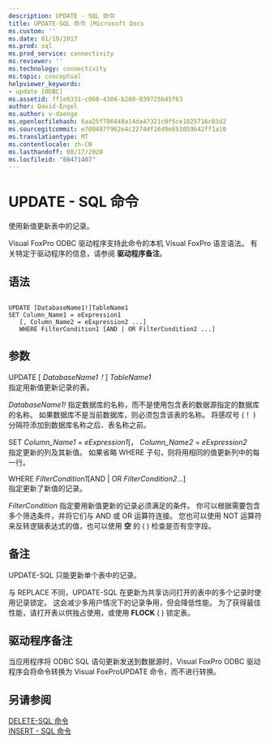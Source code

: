 ```yaml
---
description: UPDATE - SQL 命令
title: UPDATE-SQL 命令 |Microsoft Docs
ms.custom: ''
ms.date: 01/19/2017
ms.prod: sql
ms.prod_service: connectivity
ms.reviewer: ''
ms.technology: connectivity
ms.topic: conceptual
helpviewer_keywords:
- update [ODBC]
ms.assetid: ff1e0331-c060-4304-b280-039725b45f63
author: David-Engel
ms.author: v-daenge
ms.openlocfilehash: 6aa25f786448a14da47321c0f5ce1825716c03d2
ms.sourcegitcommit: e700497f962e4c2274df16d9e651059b42ff1a10
ms.translationtype: MT
ms.contentlocale: zh-CN
ms.lasthandoff: 08/17/2020
ms.locfileid: "88471407"
---
```

# <a name="update---sql-command"></a>UPDATE - SQL 命令
使用新值更新表中的记录。  
  
 Visual FoxPro ODBC 驱动程序支持此命令的本机 Visual FoxPro 语言语法。 有关特定于驱动程序的信息，请参阅 **驱动程序备注**。  
  
## <a name="syntax"></a>语法  
  
```  
  
UPDATE [DatabaseName1!]TableName1  
SET Column_Name1 = eExpression1  
   [, Column_Name2 = eExpression2 ...]  
   WHERE FilterCondition1 [AND | OR FilterCondition2 ...]  
```  
  
## <a name="arguments"></a>参数  
 UPDATE [ *DatabaseName1！*] *TableName1*  
 指定用新值更新记录的表。  
  
 *DatabaseName1!* 指定数据库的名称，而不是使用包含表的数据源指定的数据库的名称。 如果数据库不是当前数据库，则必须包含该表的名称。 将感叹号 (！ ) 分隔符添加到数据库名称之后、表名称之前。  
  
 SET *Column_Name1* =  *eExpression1*[， *Column_Name2* =  *eExpression2*  
 指定更新的列及其新值。 如果省略 WHERE 子句，则将用相同的值更新列中的每一行。  
  
 WHERE *FilterCondition1*[AND &#124; OR *FilterCondition2*...]  
 指定更新了新值的记录。  
  
 *FilterCondition* 指定要用新值更新的记录必须满足的条件。 你可以根据需要包含多个筛选条件，并将它们与 AND 或 OR 运算符连接。 您也可以使用 NOT 运算符来反转逻辑表达式的值，也可以使用 **空** 的 ( ) 检查是否有空字段。  
  
## <a name="remarks"></a>备注  
 UPDATE-SQL 只能更新单个表中的记录。  
  
 与 REPLACE 不同，UPDATE-SQL 在更新为共享访问打开的表中的多个记录时使用记录锁定。 这会减少多用户情况下的记录争用，但会降低性能。 为了获得最佳性能，请打开表以供独占使用，或使用 **FLOCK** ( ) 锁定表。  
  
## <a name="driver-remarks"></a>驱动程序备注  
 当应用程序将 ODBC SQL 语句更新发送到数据源时，Visual FoxPro ODBC 驱动程序会将命令转换为 Visual FoxProUPDATE 命令，而不进行转换。  
  
## <a name="see-also"></a>另请参阅  
 [DELETE-SQL 命令](../../odbc/microsoft/delete-sql-command.md)   
 [INSERT - SQL 命令](../../odbc/microsoft/insert-sql-command.md)
